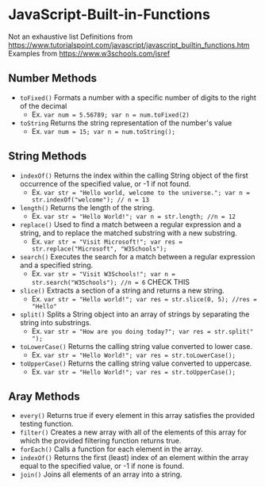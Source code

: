 # JavaScript-Built-in-Functions

Not an exhaustive list
Definitions from https://www.tutorialspoint.com/javascript/javascript_builtin_functions.htm
Examples from https://www.w3schools.com/jsref

## Number Methods
- `toFixed()` Formats a number with a specific number of digits to the right of the decimal
  - Ex. `var num = 5.56789; var n = num.toFixed(2)`
- `toString`  Returns the string representation of the number's value
  - Ex. `var num = 15; var n = num.toString();`
  
## String Methods
- `indexOf()` Returns the index within the calling String object of the first occurrence of the specified value, or -1 if not found.
  - Ex. `var str = "Hello world, welcome to the universe."; var n = str.indexOf("welcome"); // n = 13`
- `length()` Returns the length of the string.
  - Ex. `var str = "Hello World!"; var n = str.length; //n = 12`
- `replace()` Used to find a match between a regular expression and a string, and to replace the matched substring with a new substring.
  - Ex. `var str = "Visit Microsoft!"; var res = str.replace("Microsoft", "W3Schools");`
- `search()` Executes the search for a match between a regular expression and a specified string.
  - Ex. `var str = "Visit W3Schools!"; var n = str.search("W3Schools"); //n = 6` CHECK THIS
- `slice()` Extracts a section of a string and returns a new string.
  - Ex. `var str = "Hello world!"; var res = str.slice(0, 5); //res = "Hello"`
- `split()` Splits a String object into an array of strings by separating the string into substrings.
  - Ex. `var str = "How are you doing today?"; var res = str.split(" ");`
- `toLowerCase()` Returns the calling string value converted to lower case.
  - Ex. `var str = "Hello World!"; var res = str.toLowerCase();`
- `toUpperCase()` Returns the calling string value converted to uppercase.
  - Ex. `var str = "Hello World!"; var res = str.toUpperCase();`
  
## Aray Methods
- `every()` Returns true if every element in this array satisfies the provided testing function.
- `filter()` Creates a new array with all of the elements of this array for which the provided filtering function returns true.
- `forEach()` Calls a function for each element in the array.
- `indexOf()` Returns the first (least) index of an element within the array equal to the specified value, or -1 if none is found.
- `join()` Joins all elements of an array into a string.
